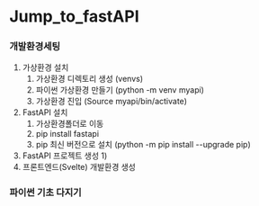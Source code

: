# Jump_to_fastAPI


### 개발환경세팅
1. 가상환경 설치
    1) 가상환경 디렉토리 생성 (venvs)
    2) 파이썬 가상환경 만들기 (python -m venv myapi)
    3) 가상환경 진입 (Source myapi/bin/activate)
2. FastAPI 설치
    1) 가상환경폴더로 이동
    2) pip install fastapi
    3) pip 최신 버전으로 설치 (python -m pip install --upgrade pip)
3. FastAPI 프로젝트 생성
    1) 
4. 프론트엔드(Svelte) 개발환경 생성

### 파이썬 기초 다지기

